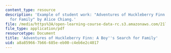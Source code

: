 ```yaml
---
content_type: resource
description: 'Example of student work: "Adventures of Huckleberry Finn: A Boy''s Search
  for Family" by Alice Chiang.'
file: /media/https%3A/open-learning-course-data-rc.s3.amazonaws.com/21l-702-studies-in-fiction-rethinking-the-american-masterpiece-fall-2007/a8a859667b66685eeb00c4eb6e2c4017_achiang_essay3.pdf
file_type: application/pdf
resourcetype: Document
title: 'Adventures of Huckleberry Finn: A Boy''s Search for Family'
uid: a8a85966-7b66-685e-eb00-c4eb6e2c4017
---
```

